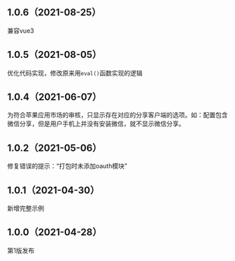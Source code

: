 ## 1.0.6（2021-08-25）
兼容vue3
## 1.0.5（2021-08-05）
优化代码实现，修改原来用`eval()`函数实现的逻辑
## 1.0.4（2021-06-07）
为符合苹果应用市场的审核，只显示存在对应的分享客户端的选项。如：配置包含微信分享，但是用户手机上并没有安装微信，就不显示微信分享。
## 1.0.2（2021-05-06）
修复错误的提示：“打包时未添加oauth模块”
## 1.0.1（2021-04-30）
新增完整示例
## 1.0.0（2021-04-28）
第1版发布
